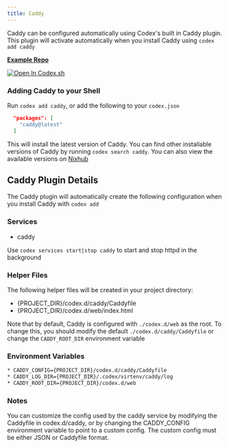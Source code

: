 ```yaml
---
title: Caddy
---
```


Caddy can be configured automatically using Codex's built in Caddy plugin. This plugin will activate automatically when you install Caddy using `codex add caddy`

[**Example Repo**](https://github.com/khulnasoft/codex/tree/main/examples/servers/caddy)

[![Open In Codex.sh](https://www.khulnasoft/img/codex/open-in-codex.svg)](https://codex.sh/open/templates/caddy)

### Adding Caddy to your Shell

Run `codex add caddy`, or add the following to your `codex.json`

```json
  "packages": [
    "caddy@latest"
  ]
```

This will install the latest version of Caddy. You can find other installable versions of Caddy by running `codex search caddy`. You can also view the available versions on [Nixhub](https://www.nixhub.io/packages/caddy)

## Caddy Plugin Details

The Caddy plugin will automatically create the following configuration when you install Caddy with `codex add`

### Services
* caddy

Use `codex services start|stop caddy` to start and stop httpd in the background

### Helper Files
The following helper files will be created in your project directory:

* \{PROJECT_DIR\}/codex.d/caddy/Caddyfile
* \{PROJECT_DIR\}/codex.d/web/index.html

Note that by default, Caddy is configured with `./codex.d/web` as the root. To change this, you should modify the default `./codex.d/caddy/Caddyfile` or change the `CADDY_ROOT_DIR` environment variable

### Environment Variables
```bash
* CADDY_CONFIG={PROJECT_DIR}/codex.d/caddy/Caddyfile
* CADDY_LOG_DIR={PROJECT_DIR}/.codex/virtenv/caddy/log
* CADDY_ROOT_DIR={PROJECT_DIR}/codex.d/web
```

### Notes

You can customize the config used by the caddy service by modifying the Caddyfile in codex.d/caddy, or by changing the CADDY_CONFIG environment variable to point to a custom config. The custom config must be either JSON or Caddyfile format.

